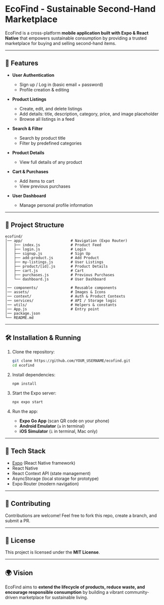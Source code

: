 # EcoFind - Sustainable Second-Hand Marketplace

EcoFind is a cross-platform **mobile application built with Expo & React Native** that empowers sustainable consumption by providing a trusted marketplace for buying and selling second-hand items.

---

## 🚀 Features

- **User Authentication**
  - Sign up / Log in (basic email + password)
  - Profile creation & editing

- **Product Listings**
  - Create, edit, and delete listings
  - Add details: title, description, category, price, and image placeholder
  - Browse all listings in a feed

- **Search & Filter**
  - Search by product title
  - Filter by predefined categories

- **Product Details**
  - View full details of any product

- **Cart & Purchases**
  - Add items to cart
  - View previous purchases

- **User Dashboard**
  - Manage personal profile information

---

## 📂 Project Structure

```
ecofind/
│── app/                      # Navigation (Expo Router)
│   ├── index.js              # Product Feed
│   ├── login.js              # Login
│   ├── signup.js             # Sign Up
│   ├── add-product.js        # Add Product
│   ├── my-listings.js        # User Listings
│   ├── product/[id].js       # Product Details
│   ├── cart.js               # Cart
│   ├── purchases.js          # Previous Purchases
│   └── dashboard.js          # User Dashboard
│
│── components/               # Reusable components
│── assets/                   # Images & Icons
│── context/                  # Auth & Product Contexts
│── services/                 # API / Storage logic
│── utils/                    # Helpers & constants
│── App.js                    # Entry point
│── package.json
└── README.md
```

---

## 🛠️ Installation & Running

1. Clone the repository:
   ```bash
   git clone https://github.com/YOUR_USERNAME/ecofind.git
   cd ecofind
   ```

2. Install dependencies:
   ```bash
   npm install
   ```

3. Start the Expo server:
   ```bash
   npx expo start
   ```

4. Run the app:
   - **Expo Go App** (scan QR code on your phone)
   - **Android Emulator** (`a` in terminal)
   - **iOS Simulator** (`i` in terminal, Mac only)

---

## 📱 Tech Stack

- [Expo](https://expo.dev/) (React Native framework)
- React Native
- React Context API (state management)
- AsyncStorage (local storage for prototype)
- Expo Router (modern navigation)

---

## 🤝 Contributing

Contributions are welcome! Feel free to fork this repo, create a branch, and submit a PR.

---

## 📄 License

This project is licensed under the **MIT License**.

---

## 🌍 Vision

EcoFind aims to **extend the lifecycle of products, reduce waste, and encourage responsible consumption** by building a vibrant community-driven marketplace for sustainable living.
